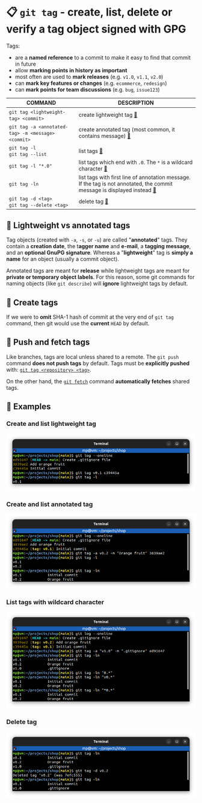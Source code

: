 # 📋 `git tag` - create, list, delete or verify a tag object signed with GPG

Tags:
- are a **named reference** to a commit to make it easy to find that commit in future
- allow **marking points in history as important**
- most often are used to **mark releases** (e.g. `v1.0`, `v1.1`, `v2.0`)
- can **mark key features or changes** (e.g. `ecommerce`, `redesign`)
- can **mark points for team discussions** (e.g. `bug`, `issue123`)

| COMMAND                                            | DESCRIPTION                                                                                                                                               |
| -------------------------------------------------- | --------------------------------------------------------------------------------------------------------------------------------------------------------- |
| `git tag <lightweight-tag> <commit>`               | create lightweight tag [🔗](#create-and-list-lightweight-tag)                                                                                              |
| `git tag -a <annotated-tag> -m <message> <commit>` | create annotated tag (most common, it contains message) [🔗](#create-and-list-annotated-tag)                                                               |
| `git tag -l`<br />`git tag --list`                 | list tags [🔗](#create-and-list-lightweight-tag)                                                                                                           |
| `git tag -l "*.0"`                                 | list tags which end with `.0`. The `*` is a wildcard character [🔗](#list-tags-with-wildcard-character)                                                    |
| `git tag -ln`                                      | list tags with first line of annotation message. If the tag is not annotated, the commit message is displayed instead [🔗](#create-and-list-annotated-tag) |
| `git tag -d <tag>`<br />`git tag --delete <tag>`   | delete tag [🔗](#delete-tag)                                                                                                                               |

## 📌 Lightweight vs annotated tags

Tag objects (created with `-a`, `-s`, or `-u`) are called "**annotated**" tags. They contain a **creation date**, the t**agger name** and **e-mail**, a **tagging message**, and an **optional GnuPG signature**. Whereas a "**lightweight**" tag is **simply a name** for an object (usually a commit object).

Annotated tags are meant for **release** while lightweight tags are meant for **private or temporary object labels**. For this reason, some git commands for naming objects (like `git describe`) will **ignore** lightweight tags by default.

## 📌 Create tags

If we were to **omit** SHA-1 hash of commit at the very end of `git tag` command, then git would use the **current** `HEAD` by default.

## 📌 Push and fetch tags

Like branches, tags are local unless shared to a remote. The `git push` command **does not push tags** by default. Tags must be **explicitly pushed** with: [`git tag <repository> <tag>`](GIT-PUSH.md).

On the other hand, the [`git fetch`](GIT-FETCH.md) command **automatically fetches** shared tags.

## 📌 Examples

### Create and list lightweight tag

![](images/git-tag-create-lightweight.png)

### Create and list annotated tag

![](images/git-tag-create-annotated.png)

### List tags with wildcard character

![](images/git-tag-list-wildcard.png)

### Delete tag

![](images/git-tag-delete.png)